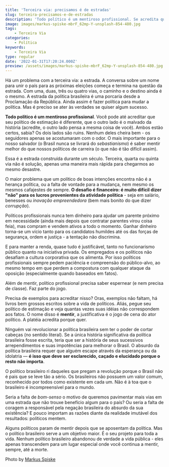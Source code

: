 ```yaml
---
title: 'Terceira via: precisamos é de estradas'
slug: terceira-precisamos-e-de-estradas
description: 'Todo político é um mentiroso profissional. Se acredita que seu político de estimação é diferente, saiba, o outro lado pensa a mesma coisa do dele.'
image: images/markus-spiske-mbrF_62mp-Y-unsplash-854-480.jpg
tags:
    - Terceira Via
categories:
    - Política
keywords:
    - Terceira Via
type: regular
date: '2022-01-31T17:20:24.000Z'
preview: /assets/images/markus-spiske-mbrF_62mp-Y-unsplash-854-480.jpg
---
```


Há um problema com a terceira via: a estrada. A conversa sobre um nome para unir o país para as próximas eleições começa e termina na questão da estrada. Com uma, duas, três ou quatro vias, o caminho e o destino ainda é o mesmo. A estrada da política brasileira é uma porcaria desde a Proclamação da República. Ainda assim é fazer política para mudar a política. Mas é preciso se ater às verdades se quiser algum sucesso.

**Todo político é um mentiroso profissional**. Você pode até acreditar que seu político de estimação é diferente, que o outro lado é o malvado da história (acredite, o outro lado pensa a mesma coisa de você). Ambos estão certos, sabia? Os dois lados são ruins. Nenhum deles cheira bem - os seguidores apenas se acostumaram com o odor. O mais importante para o nosso salvador (o Brasil nunca se livrará do *sebastianismo*) é saber mentir melhor do que nossos políticos de carreira (o que não é tão difícil assim).

Essa é a estrada construída durante um século. Terceira, quarta ou quinta via não é solução, apenas uma maneira mais rápida para chegarmos ao mesmo desastre.

O maior problema que um político de boas intenções encontra não é a herança política, ou a falta de vontade para a mudança, nem mesmo os mesmos cafajestes de sempre. **O desafio é financeiro: é muito difícil dizer "não" para os lucros provenientes da atividade política** - seja em salário, benesses ou *inovação empreendedora* (bem mais bonito do que dizer *corrupção*).

Políticos profissionais nunca tem dinheiro para ajudar um parente próximo em necessidade (ainda mais depois que contratar parentes virou coisa feia), mas compram e vendem ativos a todo o momento. Ganhar dinheiro torna-se um vício tanto para os candidatos humildes até os das forças de segurança, ordem e justiça - a tentação não discrimina.

E para manter a renda, quase tudo é justificável, tanto no funcionarismo público quanto na iniciativa privada. Os empregados e os políticos não desafiam a cultura corporativa que os alimenta. Por isso políticos profissionais sempre pedem paciência e compreensão do público-alvo, ao mesmo tempo em que perdem a compostura com qualquer ataque da oposição (especialmente quando baseados em fatos). 

Além de mentir, político profissional precisa saber espernear (e nem precisa de classe). Faz parte do jogo.

Precisa de exemplos para acreditar nisso? Oras, exemplos não faltam, há livros bem grossos escritos sobre a vida de políticos. Aliás, pegue seu político de estimação e veja quantas vezes suas idéias não correspondem aos fatos. O nome disso é **mentir**, a justificativa é o jogo de cena do ator político. A platéia acredita porque quer. 

Ninguém vai revolucionar a política brasileira sem ter o poder de cortar cabeças (no sentido literal). Se a única história significativa da política brasileira fosse escrita, teria que ser a história de seus sucessivos arrependimentos e suas impotências para melhorar o Brasil. O absurdo da política brasileira requer que alguém escape através da esperança ou da idolatria — **é isso que deve ser esclarecido, caçado e elucidado porque o resto não importa**. 

O político brasileiro ri daqueles que pregam a revolução porque o Brasil não é pais que se leve tão a sério. Os brasileiros não possuem um valor comum, reconhecido por todos como existente em cada um. Não é à toa que o brasileiro é incompreensível para o mundo.

Seria a falta de *bom-senso* o motivo de queremos pavimentar mais vias em uma estrada que não trouxe benefício algum para o país? Ou seria a falta de coragem a responsável pela negação brasileira do absurdo da sua existência? E pouco importam as razões diante da realidade imutável dos resultados: políticos mentem. 

Alguns políticos param de mentir depois que se aposentam da política. Mas o político brasileiro serve a um objetivo maior. É o seu projeto para toda a vida. Nenhum político brasileiro abandonou de verdade a vida pública - eles apenas transcendem para um lugar especial onde você continua a mentir, sempre, até a morte.

Photo by [Markus Spiske](https://unsplash.com/@markusspiske?utm_source=unsplash&utm_medium=referral&utm_content=creditCopyText)
  
